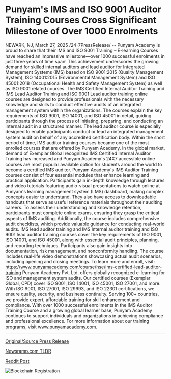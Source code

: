 # Punyam's IMS and ISO 9001 Auditor Training Courses Cross Significant Milestone of Over 1000 Enrolments

NEWARK, NJ, March 27, 2025 /24-7PressRelease/ -- Punyam Academy is proud to share that their IMS and ISO 9001 Training – E-learning Courses have reached an impressive milestone—over 1000 successful enrolments in just three years of time span! This achievement underscores the growing demand for skilled internal auditors and lead auditor for Integrated Management Systems (IMS) based on ISO 9001:2015 (Quality Management System), ISO 14001:2015 (Environmental Management System) and ISO 45001:2018 (Occupational Health and Safety Management System) as well as ISO 9001 related courses.  The IMS Certified Internal Auditor Training and IMS Lead Auditor Training and ISO 9001 Lead auditor training online courses are designed to provide professionals with the necessary knowledge and skills to conduct effective audits of an integrated management system within the organizations. The courses explain the key requirements of ISO 9001, ISO 14001, and ISO 45001 in detail, guiding participants through the process of initiating, preparing, and conducting an internal audit in a structured manner. The lead auditor course is especially designed to enable participants conduct or lead an integrated management system audit on behalf of any accredited certification body.  Within the short period of time, IMS auditor training courses became one of the most enrolled courses that are offered by Punyam Academy. In the global market, demand of Exemplar Global recognized IMS Certified Internal Auditor Training has increased and Punyam Academy's 24X7 accessible online courses are most popular available option for students around the world to become a certified IMS auditor.  Punyam Academy's IMS Auditor Training courses consist of four essential modules that enhance learning and practical application. Participants gain in-depth knowledge through lectures and video tutorials featuring audio-visual presentations to watch online at Punyam's learning management system (LMS) dashboard, making complex concepts easier to understand. They also have access to downloadable handouts that serve as useful reference materials throughout their auditing careers. To assess their understanding and knowledge retention, participants must complete online exams, ensuring they grasp the critical aspects of IMS auditing. Additionally, the course includes comprehensive audit checklists, which provide valuable guidance for conducting real-world audits.   IMS lead auditor training and IMS Internal auditor training and  ISO 9001 lead auditor training courses cover the key requirements of ISO 9001, ISO 14001, and ISO 45001, along with essential audit principles, planning, and reporting techniques. Participants also gain insights into documentation, risk management, and nonconformity handling. The course includes real-life video demonstrations showcasing actual audit scenarios, including opening and closing meetings.  To learn more and enroll, visit: https://www.punyamacademy.com/course/hse/ims-certified-lead-auditor-training  Punyam Academy Pvt. Ltd. offers globally recognized e-learning for ISO and management system audits. Our certified courses (Exemplar Global, CPD) cover ISO 9001, ISO 14001, ISO 45001, ISO 27001, and more. With ISO 9001, ISO 27001, ISO 29993, and ISO 22301 certifications, we ensure quality, security, and business continuity. Serving 100+ countries, we provide expert, affordable training for skill enhancement and compliance.  With over 1000 successful enrollments in the IMS Auditor Training Course and a growing global learner base, Punyam Academy continues to support individuals and organizations in achieving compliance and professional excellence.  For more information about our training programs, visit www.punyamacademy.com. 

---

[Original/Source Press Release](https://www.24-7pressrelease.com/press-release/521024/punyams-ims-and-iso-9001-auditor-training-courses-cross-significant-milestone-of-over-1000-enrolments)
                    

[Newsramp.com TLDR](https://newsramp.com/curated-news/punyam-academy-reaches-over-1000-enrollments-in-ims-and-iso-9001-training-courses/cade83fd061c6621c2bee4b17d77457c) 

 



[Reddit Post](https://www.reddit.com/r/newsramp/comments/1jkyec5/punyam_academy_reaches_over_1000_enrollments_in/) 



![Blockchain Registration](https://cdn.newsramp.app/24-7PressRelease/qrcode/253/27/lamb9_xw.webp)